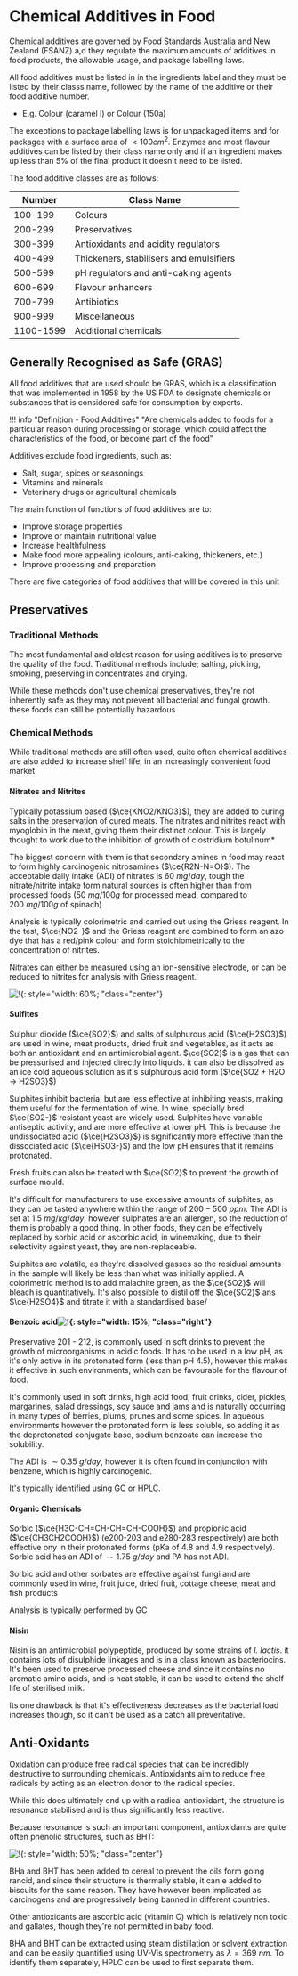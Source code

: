 # Chemical Additives in Food

Chemical additives are governed by Food Standards Australia and New Zealand (FSANZ) a,d they regulate the maximum amounts of additives in food products, the allowable usage, and package labelling laws.

All food additives must be listed in in the ingredients label and they must be listed by their classs name, followed by the name of the additive or their food additive number. 

* E.g. Colour (caramel I) or Colour (150a)

The exceptions to package labelling laws is for unpackaged items  and for packages with a surface area of $<100cm^2$. Enzymes and most flavour additives can be listed by their class name only and if an ingredient makes up less than $5\%$ of the final product it doesn't need to be listed.

The food additive classes are as follows:

| Number    | Class Name                              |
| --------- | --------------------------------------- |
| 100-199   | Colours                                 |
| 200-299   | Preservatives                           |
| 300-399   | Antioxidants and acidity regulators     |
| 400-499   | Thickeners, stabilisers and emulsifiers |
| 500-599   | pH regulators and anti-caking agents    |
| 600-699   | Flavour enhancers                       |
| 700-799   | Antibiotics                             |
| 900-999   | Miscellaneous                           |
| 1100-1599 | Additional chemicals                    |

## Generally Recognised as Safe (GRAS)

All food additives that are used should be GRAS, which is a classification that was implemented in 1958 by the US FDA to designate chemicals or substances that is considered safe for consumption by experts.

!!! info "Definition - Food Additives"
	"Are chemicals added to foods for a particular reason during processing or storage, which could affect the characteristics of the food, or become part of the food"

Additives exclude food ingredients, such as:

* Salt, sugar, spices or seasonings
* Vitamins and minerals
* Veterinary drugs or agricultural chemicals

The main function of functions of food additives are to:

* Improve storage properties
* Improve or maintain nutritional value
* Increase healthfulness
* Make food more appealing (colours, anti-caking, thickeners, etc.)
* Improve processing and preparation

There are five categories of food additives that wlll be covered in this unit

## Preservatives

### Traditional Methods

The most fundamental and oldest reason for using additives is to preserve the quality of the food. Traditional methods include; salting, pickling, smoking, preserving in concentrates and drying.

While these methods don't use chemical preservatives, they're not inherently safe as they may not prevent all bacterial and fungal growth. these foods can still be potentially hazardous

### Chemical Methods

While traditional methods are still often used, quite often chemical additives are also added to increase shelf life, in an increasingly convenient food market

#### Nitrates and Nitrites

Typically potassium based ($\ce{KNO2/KNO3}$), they are added to curing salts in the preservation of cured meats. The nitrates and nitrites react with myoglobin in the meat, giving them their distinct colour. This is largely thought to work due to the inhibition of growth of clostridium botulinum*

The biggest concern with them is that secondary amines in food may react to form highly carcinogenic nitrosamines ($\ce{R2N-N=O}$). The acceptable daily intake (ADI) of nitrates is $60\:mg/day$, tough the nitrate/nitrite intake form natural sources is often higher than from processed foods ($50\:mg/100g$ for processed mead, compared to $200\:mg/100g$ of spinach)

Analysis is typically colorimetric and carried out using the Griess reagent. In the test, $\ce{NO2-}$ and the Griess reagent are combined to form an azo dye that has a red/pink colour and form stoichiometrically to the concentration of nitrites.

Nitrates can either be measured using an ion-sensitive electrode, or can be reduced to nitrites for analysis with Griess reagent.

![!](https://upload.wikimedia.org/wikipedia/commons/thumb/8/80/Griess_Test_Reaction.svg/1322px-Griess_Test_Reaction.svg.png){: style="width: 60%; "class="center"}

#### Sulfites

Sulphur dioxide ($\ce{SO2}$) and salts of sulphurous acid ($\ce{H2SO3}$) are used in wine, meat products, dried fruit and vegetables, as it acts as both an antioxidant and an antimicrobial agent. $\ce{SO2}$ is a gas that can be pressurised and injected directly into liquids. it can also be dissolved as an ice cold aqueous solution as it's sulphurous acid form ($\ce{SO2 + H2O -> H2SO3}$)

Sulphites inhibit bacteria, but are less effective at inhibiting yeasts, making them useful for the fermentation of wine. In wine, specially bred $\ce{SO2-}$ resistant yeast are widely used. Sulphites have variable antiseptic activity, and are more effective at lower pH. This is because the undissociated acid ($\ce{H2SO3}$) is significantly more effective than the dissociated acid ($\ce{HSO3-}$) and the low pH ensures that it remains protonated.

Fresh fruits can also be treated with $\ce{SO2}$ to prevent the growth of surface mould. 

It's difficult for manufacturers to use excessive amounts of sulphites, as they can be tasted anywhere within the range of $200-500\:ppm$. The ADI is set at $1.5\:mg/kg/day$, however sulphates are an allergen, so the reduction of them is probably a good thing. In other foods, they can be effectively replaced by sorbic acid or ascorbic acid, in winemaking, due to their selectivity against yeast, they are non-replaceable.

Sulphites are volatile, as they're dissolved gasses so the residual amounts in the sample will likely be less than what was initially applied. A colorimetric method is to add malachite green, as the $\ce{SO2}$ will bleach is quantitatively. It's also possible to distil off the $\ce{SO2}$ ans $\ce{H2SO4}$ and titrate it with a standardised base/



#### Benzoic acid![!](https://www.sigmaaldrich.com/content/dam/sigma-aldrich/structure2/066/mfcd00002398.eps/_jcr_content/renditions/mfcd00002398-medium.png){: style="width: 15%; "class="right"}

Preservative 201 - 212, is commonly used in soft drinks to prevent the growth of microorganisms in acidic foods. It has to be used in a low pH, as it's only active in its protonated form (less than pH 4.5), however this makes it effective in such environments, which can be favourable for the flavour of food.

It's commonly used in soft drinks, high acid food, fruit drinks, cider, pickles, margarines, salad dressings, soy sauce and jams and is naturally occurring in many types of berries, plums, prunes and some spices. In aqueous environments however the protonated form is less soluble, so adding it as the deprotonated conjugate base, sodium benzoate can increase the solubility.

The ADI is $\sim0.35\:g/day$, however it is often found in conjunction with benzene, which is highly carcinogenic.

It's typically identified using GC or HPLC.



#### Organic Chemicals

Sorbic ($\ce{H3C-CH=CH-CH=CH-COOH}$) and propionic acid ($\ce{CH3CH2COOH}$) (e200-203 and e280-283 respectively) are both effective ony in their protonated forms (pKa of 4.8 and 4.9 respectively). Sorbic acid has an ADI of $\sim1.75\:g/day$ and PA has not ADI.

Sorbic acid and other sorbates are effective against fungi and are commonly used in wine, fruit juice, dried fruit, cottage cheese, meat and fish products

Analysis is typically performed by GC

#### Nisin

Nisin is an antimicrobial polypeptide, produced by some strains of *l. lactis*. it contains lots of disulphide linkages and is in a class known as bacteriocins. It's been used to preserve processed cheese and since it contains no aromatic amino acids, and is heat stable, it can be used to extend the shelf life of sterilised milk.

Its one drawback is that it's effectiveness decreases as the bacterial load increases though, so it can't be used as a catch all preventative.

## Anti-Oxidants

Oxidation can produce free radical species that can be incredibly destructive to surrounding chemicals. Antioxidants aim to reduce free radicals by acting as an electron donor to the radical species.

While this does ultimately end up with a radical antioxidant, the structure is resonance stabilised and is thus significantly less reactive.

Because resonance is such an important component, antioxidants are quite often phenolic structures, such as BHT:

![!](http://iverson.cm.utexas.edu/courses/310N/MOTD%20Fl05/MOTDfl03/BHT3.gif){: style="width: 50%; "class="center"}

BHa and BHT has been added to cereal to prevent the oils form going rancid, and since their structure is thermally stable, it can e added to biscuits for the same reason. They have however been implicated as carcinogens and are progressively being banned in different countries.

Other antioxidants are ascorbic acid (vitamin C) which is relatively non toxic and gallates, though they're not permitted in baby food.

BHA and BHT can be extracted using steam distillation or solvent extraction and can be easily quantified using UV-Vis spectrometry as $\lambda=369\:nm$. To identify them separately, HPLC can be used to first separate them.

